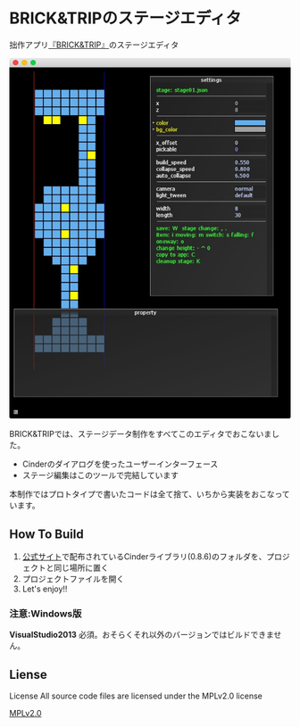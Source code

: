 # BRICK&TRIPのステージエディタ
拙作アプリ[『BRICK&TRIP』](https://itunes.apple.com/us/app/brick-trip/id1051740912?l=ja&ls=1&mt=8)のステージエディタ

![スクリーンショット](screen_shot.jpg)

BRICK&TRIPでは、ステージデータ制作をすべてこのエディタでおこないました。

+ Cinderのダイアログを使ったユーザーインターフェース
+ ステージ編集はこのツールで完結しています

本制作ではプロトタイプで書いたコードは全て捨て、いちから実装をおこなっています。

## How To Build
1. [公式サイト](http://libcinder.org)で配布されているCinderライブラリ(0.8.6)のフォルダを、プロジェクトと同じ場所に置く
1. プロジェクトファイルを開く
1. Let's enjoy!!

### 注意:Windows版
**VisualStudio2013** 必須。おそらくそれ以外のバージョンではビルドできません。

## Liense
License All source code files are licensed under the MPLv2.0 license

[MPLv2.0](https://www.mozilla.org/MPL/2.0/)

